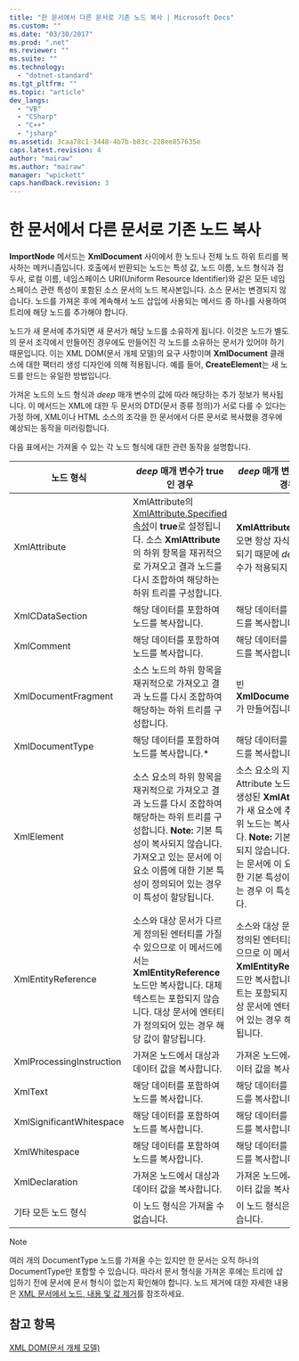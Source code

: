 ```yaml
---
title: "한 문서에서 다른 문서로 기존 노드 복사 | Microsoft Docs"
ms.custom: ""
ms.date: "03/30/2017"
ms.prod: ".net"
ms.reviewer: ""
ms.suite: ""
ms.technology: 
  - "dotnet-standard"
ms.tgt_pltfrm: ""
ms.topic: "article"
dev_langs: 
  - "VB"
  - "CSharp"
  - "C++"
  - "jsharp"
ms.assetid: 3caa78c1-3448-4b7b-b83c-228ee857635e
caps.latest.revision: 4
author: "mairaw"
ms.author: "mairaw"
manager: "wpickett"
caps.handback.revision: 3
---
```

# 한 문서에서 다른 문서로 기존 노드 복사
**ImportNode** 메서드는 **XmlDocument** 사이에서 한 노드나 전체 노드 하위 트리를 복사하는 메커니즘입니다.  호출에서 반환되는 노드는 특성 값, 노드 이름, 노드 형식과 접두사, 로컬 이름, 네임스페이스 URI\(Uniform Resource Identifier\)와 같은 모든 네임스페이스 관련 특성이 포함된 소스 문서의 노드 복사본입니다.  소스 문서는 변경되지 않습니다.  노드를 가져온 후에 계속해서 노드 삽입에 사용되는 메서드 중 하나를 사용하여 트리에 해당 노드를 추가해야 합니다.  
  
 노드가 새 문서에 추가되면 새 문서가 해당 노드를 소유하게 됩니다.  이것은 노드가 별도의 문서 조각에서 만들어진 경우에도 만들어진 각 노드를 소유하는 문서가 있어야 하기 때문입니다.  이는 XML DOM\(문서 개체 모델\)의 요구 사항이며 **XmlDocument** 클래스에 대한 팩터리 생성 디자인에 의해 적용됩니다.  예를 들어, **CreateElement**는 새 노드를 만드는 유일한 방법입니다.  
  
 가져온 노드의 노드 형식과 *deep* 매개 변수의 값에 따라 해당하는 추가 정보가 복사됩니다.  이 메서드는 XML에 대한 두 문서의 DTD\(문서 종류 정의\)가 서로 다를 수 있다는 가정 하에, XML이나 HTML 소스의 조각을 한 문서에서 다른 문서로 복사했을 경우에 예상되는 동작을 미러링합니다.  
  
 다음 표에서는 가져올 수 있는 각 노드 형식에 대한 관련 동작을 설명합니다.  
  
|노드 형식|*deep* 매개 변수가 true인 경우|*deep* 매개 변수가 false인 경우|  
|-----------|----------------------------|-----------------------------|  
|XmlAttribute|XmlAttribute의 [XmlAttribute.Specified 속성](frlrfSystemXmlXmlAttributeClassSpecifiedTopic)이 **true**로 설정됩니다.  소스 **XmlAttribute**의 하위 항목을 재귀적으로 가져오고 결과 노드를 다시 조합하여 해당하는 하위 트리를 구성합니다.|**XmlAttribute** 노드를 가져오면 항상 자식 노드가 동반되기 때문에 *deep* 매개 변수가 적용되지 않습니다.|  
|XmlCDataSection|해당 데이터를 포함하여 노드를 복사합니다.|해당 데이터를 포함하여 노드를 복사합니다.|  
|XmlComment|해당 데이터를 포함하여 노드를 복사합니다.|해당 데이터를 포함하여 노드를 복사합니다.|  
|XmlDocumentFragment|소스 노드의 하위 항목을 재귀적으로 가져오고 결과 노드를 다시 조합하여 해당하는 하위 트리를 구성합니다.|빈 **XmlDocumentFragment**가 만들어집니다.|  
|XmlDocumentType|해당 데이터를 포함하여 노드를 복사합니다.\*|해당 데이터를 포함하여 노드를 복사합니다.\*|  
|XmlElement|소스 요소의 하위 항목을 재귀적으로 가져오고 결과 노드를 다시 조합하여 해당하는 하위 트리를 구성합니다. **Note:**  기본 특성이 복사되지 않습니다.  가져오고 있는 문서에 이 요소 이름에 대한 기본 특성이 정의되어 있는 경우 이 특성이 할당됩니다.|소스 요소의 지정된 Attribute 노드를 가져오고 생성된 **XmlAttribute** 노드가 새 요소에 추가됩니다.  하위 노드는 복사되지 않습니다. **Note:**  기본 특성이 복사되지 않습니다.  가져오고 있는 문서에 이 요소 이름에 대한 기본 특성이 정의되어 있는 경우 이 특성이 할당됩니다.|  
|XmlEntityReference|소스와 대상 문서가 다르게 정의된 엔터티를 가질 수 있으므로 이 메서드에서는 **XmlEntityReference** 노드만 복사합니다.  대체 텍스트는 포함되지 않습니다.  대상 문서에 엔터티가 정의되어 있는 경우 해당 값이 할당됩니다.|소스와 대상 문서가 다르게 정의된 엔터티를 가질 수 있으므로 이 메서드에서는 **XmlEntityReference** 노드만 복사합니다.  대체 텍스트는 포함되지 않습니다.  대상 문서에 엔터티가 정의되어 있는 경우 해당 값이 할당됩니다.|  
|XmlProcessingInstruction|가져온 노드에서 대상과 데이터 값을 복사합니다.|가져온 노드에서 대상과 데이터 값을 복사합니다.|  
|XmlText|해당 데이터를 포함하여 노드를 복사합니다.|해당 데이터를 포함하여 노드를 복사합니다.|  
|XmlSignificantWhitespace|해당 데이터를 포함하여 노드를 복사합니다.|해당 데이터를 포함하여 노드를 복사합니다.|  
|XmlWhitespace|해당 데이터를 포함하여 노드를 복사합니다.|해당 데이터를 포함하여 노드를 복사합니다.|  
|XmlDeclaration|가져온 노드에서 대상과 데이터 값을 복사합니다.|가져온 노드에서 대상과 데이터 값을 복사합니다.|  
|기타 모든 노드 형식|이 노드 형식은 가져올 수 없습니다.|이 노드 형식은 가져올 수 없습니다.|  
  
> [!NOTE]
>  여러 개의 DocumentType 노드를 가져올 수는 있지만 한 문서는 오직 하나의 DocumentType만 포함할 수 있습니다.  따라서 문서 형식을 가져온 후에는 트리에 삽입하기 전에 문서에 문서 형식이 없는지 확인해야 합니다.  노드 제거에 대한 자세한 내용은 [XML 문서에서 노드, 내용 및 값 제거](../../../../docs/standard/data/xml/removing-nodes-content-and-values-from-an-xml-document.md)를 참조하세요.  
  
## 참고 항목  
 [XML DOM\(문서 개체 모델\)](../../../../docs/standard/data/xml/xml-document-object-model-dom.md)